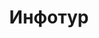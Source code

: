 --- 
title: "Инфотур" 
site: "http://www.infotur.ua" 
town: "Феодосия" 
tel: ["+38 (06562) 2-17-03, +38(06562) 2-17-00"] 
address: "Россия, Республика Крым, г. Феодосия, ул. Украинская (Войкова), 8" 
mail: "info@ift-mail.com, estates@ift-mail.com" 
--- 